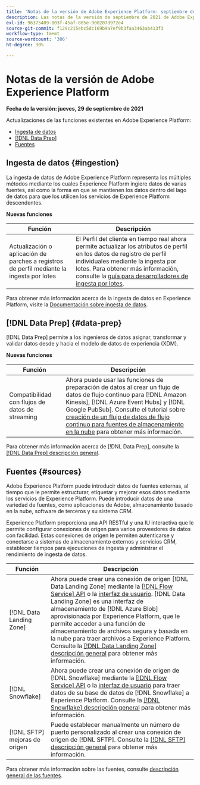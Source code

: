 ```yaml
---
title: 'Notas de la versión de Adobe Experience Platform: septiembre de 2021'
description: Las notas de la versión de septiembre de 2021 de Adobe Experience Platform.
exl-id: 96375409-803f-45af-805e-900207d972e4
source-git-commit: f129c215ebc5dc169b9a7ef9b3faa3463ab413f3
workflow-type: tm+mt
source-wordcount: '386'
ht-degree: 30%

---
```


# Notas de la versión de Adobe Experience Platform

**Fecha de la versión: jueves, 29 de septiembre de 2021**

Actualizaciones de las funciones existentes en Adobe Experience Platform:

- [Ingesta de datos](#ingestion)
- [[!DNL Data Prep]](#data-prep)
- [Fuentes](#sources)

## Ingesta de datos {#ingestion}

La ingesta de datos de Adobe Experience Platform representa los múltiples métodos mediante los cuales Experience Platform ingiere datos de varias fuentes, así como la forma en que se mantienen los datos dentro del lago de datos para que los utilicen los servicios de Experience Platform descendentes.

**Nuevas funciones**

| Función | Descripción |
|------- | -----------|
| Actualización o aplicación de parches a registros de perfil mediante la ingesta por lotes | El Perfil del cliente en tiempo real ahora permite actualizar los atributos de perfil en los datos de registro de perfil individuales mediante la ingesta por lotes. Para obtener más información, consulte la [guía para desarrolladores de ingesta por lotes](../../ingestion/batch-ingestion/api-overview.md). |

Para obtener más información acerca de la ingesta de datos en Experience Platform, visite la [Documentación sobre ingesta de datos](../../ingestion/home.md).

## [!DNL Data Prep] {#data-prep}

[!DNL Data Prep] permite a los ingenieros de datos asignar, transformar y validar datos desde y hacia el modelo de datos de experiencia (XDM).

**Nuevas funciones**

| Función | Descripción |
| --- | --- |
| Compatibilidad con flujos de datos de streaming | Ahora puede usar las funciones de preparación de datos al crear un flujo de datos de flujo continuo para [!DNL Amazon Kinesis], [!DNL Azure Event Hubs] y [!DNL Google PubSub]. Consulte el tutorial sobre [creación de un flujo de datos de flujo continuo para fuentes de almacenamiento en la nube](../../sources/tutorials/ui/dataflow/streaming/cloud-storage-streaming.md) para obtener más información. |

Para obtener más información acerca de [!DNL Data Prep], consulte la [[!DNL Data Prep] descripción general](../../data-prep/home.md).

## Fuentes {#sources}

Adobe Experience Platform puede introducir datos de fuentes externas, al tiempo que le permite estructurar, etiquetar y mejorar esos datos mediante los servicios de Experience Platform. Puede introducir datos de una variedad de fuentes, como aplicaciones de Adobe, almacenamiento basado en la nube, software de terceros y su sistema CRM.

Experience Platform proporciona una API RESTful y una IU interactiva que le permite configurar conexiones de origen para varios proveedores de datos con facilidad. Estas conexiones de origen le permiten autenticarse y conectarse a sistemas de almacenamiento externos y servicios CRM, establecer tiempos para ejecuciones de ingesta y administrar el rendimiento de ingesta de datos.

| Función | Descripción |
| --- | --- |
| [!DNL Data Landing Zone] | Ahora puede crear una conexión de origen [!DNL Data Landing Zone] mediante la [[!DNL Flow Service] API](../../sources/tutorials/api/create/cloud-storage/data-landing-zone.md) o la [interfaz de usuario](../../sources/tutorials/ui/create/cloud-storage/data-landing-zone.md). [!DNL Data Landing Zone] es una interfaz de almacenamiento de [!DNL Azure Blob] aprovisionada por Experience Platform, que le permite acceder a una función de almacenamiento de archivos segura y basada en la nube para traer archivos a Experience Platform. Consulte la [[!DNL Data Landing Zone] descripción general](../../sources/connectors/cloud-storage/data-landing-zone.md) para obtener más información. |
| [!DNL Snowflake] | Ahora puede crear una conexión de origen de [!DNL Snowflake] mediante la [[!DNL Flow Service] API](../../sources/tutorials/api/create/databases/snowflake.md) o la [interfaz de usuario](../../sources/tutorials/ui/create/databases/snowflake.md) para traer datos de su base de datos de [!DNL Snowflake] a Experience Platform. Consulte la [[!DNL Snowflake] descripción general](../../sources/connectors/databases/snowflake.md) para obtener más información. |
| [!DNL SFTP] mejoras de origen | Puede establecer manualmente un número de puerto personalizado al crear una conexión de origen de [!DNL SFTP]. Consulte la [[!DNL SFTP] descripción general](../../sources/connectors/cloud-storage/sftp.md) para obtener más información. |

Para obtener más información sobre las fuentes, consulte [descripción general de las fuentes](../../sources/home.md).
